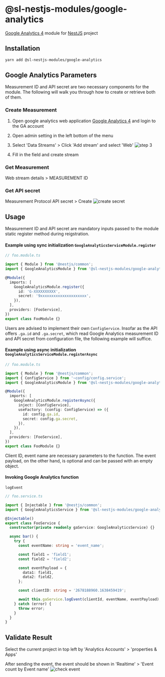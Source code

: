 # @sl-nestjs-modules/google-analytics

[Google Analytics 4](https://developers.google.com/analytics/devguides/collection/protocol/ga4) module for [NestJS](https://docs.nestjs.com/) project

## Installation

```sh
yarn add @sl-nestjs-modules/google-analytics
```

## Google Analytics Parameters

Measurement ID and API secret are two necessary components for the module. The following will walk you through how to create or retrieve both of them.

### Create Measurement

1. Open google analytics web application [Google Analytics 4](https://analytics.google.com/) and login to the GA account

2. Open admin setting in the left bottom of the menu

3. Select 'Data Streams' > Click 'Add stream' and select 'Web'
   ![step 3](https://github.com/shoplineapp/sl-nestjs-modules/blob/feature/HKIN-323-google-analytics/packages/google-analytics/assets/measurement-3.png)

4. Fill in the field and create stream

### Get Measurement

Web stream details > MEASUREMENT ID

### Get API secret

Measurement Protocol API secret > Create
![create secret](https://github.com/shoplineapp/sl-nestjs-modules/blob/feature/HKIN-323-google-analytics/packages/google-analytics/assets/create-secret.png)

## Usage

Measurement ID and API secret are mandatory inputs passed to the module static register method during reigstration.

#### Example using sync initialization `GoogleAnalyticsServiceModule.register`

```typescript
// foo.module.ts

import { Module } from '@nestjs/common';
import { GoogleAnalyticsModule } from '@sl-nestjs-modules/google-analytics';

@Module({
  imports: [
    GoogleAnalyticsModule.register({
      id: 'G-XXXXXXXXXX',
      secret: '9xxxxxxxxxxxxxxxxxxxxx',
    }),
  ],
  providers: [FooService],
})
export class FooModule {}
```

Users are advised to implement their own `ConfigService`. Insofar as the API offers `.ga.id` and `.ga.secret`, which read Google Analytics measurement ID and API secret from configuration file, the following example will suffice.

#### Example using async initialization `GoogleAnalyticsServiceModule.registerAsync`

```typescript
// foo.module.ts

import { Module } from '@nestjs/common';
import { ConfigService } from '~config/config.service';
import { GoogleAnalyticsModule } from '@sl-nestjs-modules/google-analytics';

@Module({
  imports: [
    GoogleAnalyticsModule.registerAsync({
      inject: [ConfigService],
      useFactory: (config: ConfigService) => ({
        id: config.ga.id,
        secret: config.ga.secret,
      }),
    }),
  ],
  providers: [FooService],
})
export class FooModule {}
```

Client ID, event name are necessary parameters to the function. The event payload, on the other hand, is optional and can be passed with an empty object.

#### Invoking Google Analytics function

`logEvent`

```typescript
// foo.service.ts

import { Injectable } from '@nestjs/common';
import { GoogleAnalyticsService } from '@sl-nestjs-modules/google-analytics';

@Injectable()
export class FooService {
  constructor(private readonly gaService: GoogleAnalyticsService) {}

  async bar() {
    try {
      const eventName: string = 'event_name';

      const field1 = 'field1';
      const field2 = 'field2';

      const eventPayload = {
        data1: field1,
        data2: field2,
      };

      const clientID: string = '2678188960.1638459419';

      await this.gaService.logEvent(clientId, eventName, eventPayload);
    } catch (error) {
      throw error;
    }
  }
}
```

## Validate Result

Select the current project in top left by 'Analytics Accounts' > 'properties & Apps'

After sending the event, the event should be shown in 'Realtime' > 'Event count by Event name'
![check event](https://github.com/shoplineapp/sl-nestjs-modules/blob/feature/HKIN-323-google-analytics/packages/google-analytics/assets/check-event.png)
